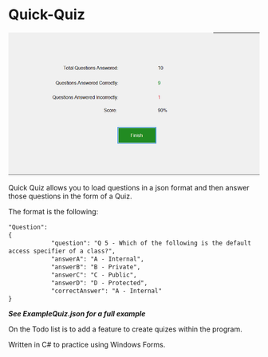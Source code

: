 # Quick-Quiz

![alt tag](https://github.com/Adnan-Jabbar/Quick-Quiz/blob/development/Quick%20Quiz/Quiz%20Files/Screenshot.PNG)

Quick Quiz allows you to load questions in a json format and then answer those questions in the form of a Quiz.

The format is the following:
```
"Question":
{
            "question": "Q 5 - Which of the following is the default access specifier of a class?",
            "answerA": "A - Internal",
            "answerB": "B - Private",
            "answerC": "C - Public",
            "answerD": "D - Protected",
            "correctAnswer": "A - Internal"
}
```      
***See ExampleQuiz.json for a full example***

             
On the Todo list is to add a feature to create quizes within the program.             

Written in C# to practice using Windows Forms.

